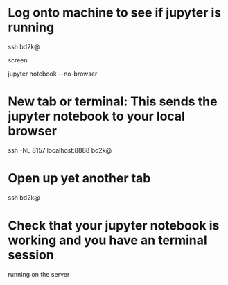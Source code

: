 # Log onto machine to see if jupyter is running
ssh bd2k@<ip address>

screen

jupyter notebook --no-browser

# New tab or terminal: This sends the jupyter notebook to your local browser
ssh -NL 8157:localhost:8888 bd2k@<ip address>

# Open up yet another tab
ssh bd2k@<ip address>

# Check that your jupyter notebook is working and you have an terminal session
running on the server
